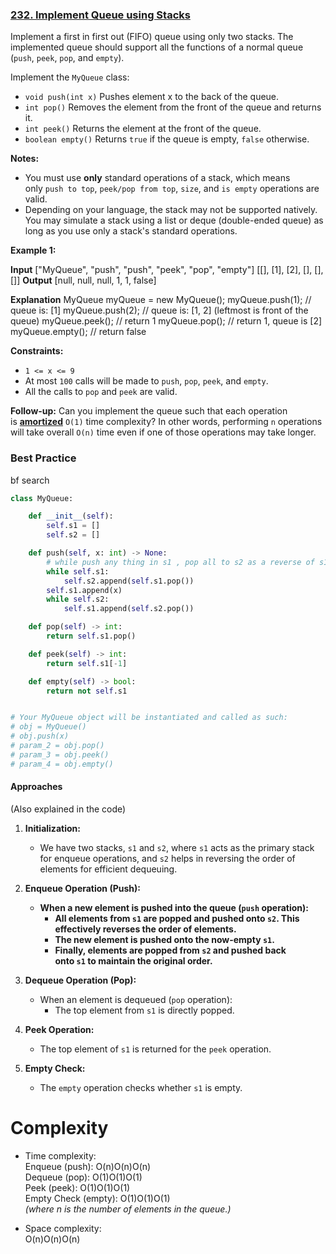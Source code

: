 ### [232. Implement Queue using Stacks](https://leetcode.com/problems/implement-queue-using-stacks/)

Implement a first in first out (FIFO) queue using only two stacks. The implemented queue should support all the functions of a normal queue (`push`, `peek`, `pop`, and `empty`).

Implement the `MyQueue` class:

- `void push(int x)` Pushes element x to the back of the queue.
- `int pop()` Removes the element from the front of the queue and returns it.
- `int peek()` Returns the element at the front of the queue.
- `boolean empty()` Returns `true` if the queue is empty, `false` otherwise.

**Notes:**

- You must use **only** standard operations of a stack, which means only `push to top`, `peek/pop from top`, `size`, and `is empty` operations are valid.
- Depending on your language, the stack may not be supported natively. You may simulate a stack using a list or deque (double-ended queue) as long as you use only a stack's standard operations.

**Example 1:**

**Input**
["MyQueue", "push", "push", "peek", "pop", "empty"]
[[], [1], [2], [], [], []]
**Output**
[null, null, null, 1, 1, false]

**Explanation**
MyQueue myQueue = new MyQueue();
myQueue.push(1); // queue is: [1]
myQueue.push(2); // queue is: [1, 2] (leftmost is front of the queue)
myQueue.peek(); // return 1
myQueue.pop(); // return 1, queue is [2]
myQueue.empty(); // return false

**Constraints:**

- `1 <= x <= 9`
- At most `100` calls will be made to `push`, `pop`, `peek`, and `empty`.
- All the calls to `pop` and `peek` are valid.

**Follow-up:** Can you implement the queue such that each operation is **[amortized](https://en.wikipedia.org/wiki/Amortized_analysis)** `O(1)` time complexity? In other words, performing `n` operations will take overall `O(n)` time even if one of those operations may take longer.

### Best Practice

bf search

```python
class MyQueue:

    def __init__(self):
        self.s1 = [] 
        self.s2 = []

    def push(self, x: int) -> None:
        # while push any thing in s1 , pop all to s2 as a reverse of s1
        while self.s1:
            self.s2.append(self.s1.pop())
        self.s1.append(x)
        while self.s2:
            self.s1.append(self.s2.pop())

    def pop(self) -> int:
        return self.s1.pop()

    def peek(self) -> int:
        return self.s1[-1]

    def empty(self) -> bool:
        return not self.s1


# Your MyQueue object will be instantiated and called as such:
# obj = MyQueue()
# obj.push(x)
# param_2 = obj.pop()
# param_3 = obj.peek()
# param_4 = obj.empty()
```

#### Approaches

(Also explained in the code)

1. **Initialization:**
   
   - We have two stacks, `s1` and `s2`, where `s1` acts as the primary stack for enqueue operations, and `s2` helps in reversing the order of elements for efficient dequeuing.

2. **Enqueue Operation (Push):**
   
   - **When a new element is pushed into the queue (`push` operation):**
     - **All elements from `s1` are popped and pushed onto `s2`. This effectively reverses the order of elements.**
     - **The new element is pushed onto the now-empty `s1`.**
     - **Finally, elements are popped from `s2` and pushed back onto `s1` to maintain the original order.**

3. **Dequeue Operation (Pop):**
   
   - When an element is dequeued (`pop` operation):
     - The top element from `s1` is directly popped.

4. **Peek Operation:**
   
   - The top element of `s1` is returned for the `peek` operation.

5. **Empty Check:**
   
   - The `empty` operation checks whether `s1` is empty.

# Complexity

- Time complexity:  
  Enqueue (push): O(n)O(n)O(n)  
  Dequeue (pop): O(1)O(1)O(1)  
  Peek (peek): O(1)O(1)O(1)  
  Empty Check (empty): O(1)O(1)O(1)  
  *(where n is the number of elements in the queue.)*

- Space complexity:  
  O(n)O(n)O(n)
